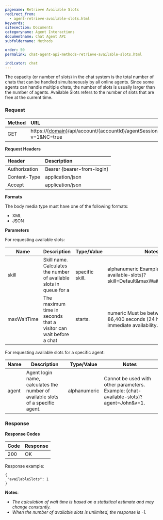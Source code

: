 ```yaml
---
pagename: Retrieve Available Slots
redirect_from:
  - agent-retrieve-available-slots.html
Keywords:
sitesection: Documents
categoryname: Agent Interactions
documentname: Chat Agent API
subfoldername: Methods

order: 50
permalink: chat-agent-api-methods-retrieve-available-slots.html

indicator: chat
---
```


The capacity (or number of slots) in the chat system is the total number of chats that can be handled simultaneously by all online agents. Since some agents can handle multiple chats, the number of slots is usually larger than the number of agents. Available Slots refers to the number of slots that are free at the current time.

### Request

 |Method|  URL |
  |:---|  :--- |
 |GET| https://[{domain}](/agent-domain-domain-api.html)/api/account/{accountId}/agentSession/{agentSessionId}/chat/availableSlots?v=1&NC=true |

**Request Headers**

 |Header | Description| 
 |:---|  :--- |
 |Authorization| Bearer {bearer-from-login} |
 |Content-Type|  application/json |
 |Accept|  application/json |

**Formats**

The body media type must have one of the following formats:

- XML
- JSON

**Parameters**

For requesting available slots:

 | Name        | Description                                                         | Type/Value      | Notes                                                                                      |
|-------------|---------------------------------------------------------------------|-----------------|--------------------------------------------------------------------------------------------|
| skill       | Skill name. Calculates the number of available slots in queue for a | specific skill. | alphanumeric Example: {chat-available-slots}?skill=Default&maxWaitTime=200&v=1.            |
| maxWaitTime | The maximum time in seconds that a visitor can wait before a chat   | starts.         | numeric Must be between 0 and 86,400 seconds (24 hours). Use 0 for immediate availability. |

For requesting available slots for a specific agent:

| Name  | Description | Type/Value|Notes|
|-------|-------------|--------------|-------|
| agent | Agent login name, calculates the number of available slots of a specific agent. | alphanumeric | Cannot be used with other parameters. Example: {chat-available-slots}?agent=John&v=1. |

### Response

**Response Codes**

 |Code  |Response| 
 |:---|  :---| 
 |200  |OK |

Response example:

    {
     "availableSlots": 1
    }

**Notes**:

- *The calculation of wait time is based on a statistical estimate and may change constantly.*
- *When the number of available slots is unlimited, the response is -1.*